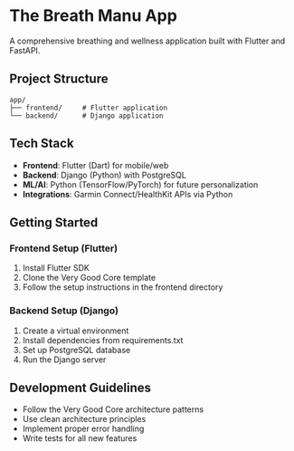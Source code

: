 # The Breath Manu App

A comprehensive breathing and wellness application built with Flutter and FastAPI.

## Project Structure

```
app/
├── frontend/     # Flutter application
└── backend/      # Django application
```

## Tech Stack

- **Frontend**: Flutter (Dart) for mobile/web
- **Backend**: Django (Python) with PostgreSQL
- **ML/AI**: Python (TensorFlow/PyTorch) for future personalization
- **Integrations**: Garmin Connect/HealthKit APIs via Python

## Getting Started

### Frontend Setup (Flutter)
1. Install Flutter SDK
2. Clone the Very Good Core template
3. Follow the setup instructions in the frontend directory

### Backend Setup (Django)
1. Create a virtual environment
2. Install dependencies from requirements.txt
3. Set up PostgreSQL database
4. Run the Django server

## Development Guidelines

- Follow the Very Good Core architecture patterns
- Use clean architecture principles
- Implement proper error handling
- Write tests for all new features 